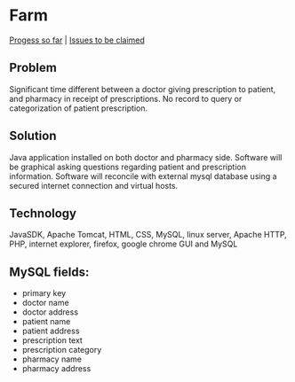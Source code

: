 # Farm
[Progess so far](https://github.com/CECS343Project/Farm/milestones) | [Issues to be claimed](https://github.com/CECS343Project/Farm/issues?q=is%3Aopen+is%3Aissue+label%3A%22help+wanted%22)
## Problem
Significant time different between a doctor giving prescription to patient, and pharmacy in receipt of prescriptions. No record to query or categorization of patient prescription.

## Solution
Java application installed on both doctor and pharmacy side.
Software will be graphical asking questions regarding patient and prescription information. Software will reconcile with external mysql database using a secured internet connection and virtual hosts.

## Technology
JavaSDK, Apache Tomcat, HTML, CSS, MySQL, linux server, Apache HTTP, PHP, internet explorer, firefox, google chrome GUI and MySQL

## MySQL fields:
* primary key
* doctor name
* doctor address
* patient name
* patient address
* prescription text
* prescription category
* pharmacy name
* pharmacy address
